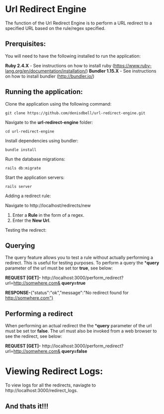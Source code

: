 # Url Redirect Engine

The function of the Url Redirect Engine is to perform a URL redirect to a specified URL based on the rule/regex specified.


## Prerquisites:

You will need to have the following installed to run the application:

**Ruby 2.4.X** - See instructions on how to install ruby (https://www.ruby-lang.org/en/documentation/installation/)
**Bundler 1.15.X** - See instructions on how to install bundler (http://bundler.io/)

## Running the application:

Clone the application using the following command:
```
git clone https://github.com/denisdbell/url-redirect-engine.git

```
Navigate to the **url-redirect-engine** folder:
```
cd url-redirect-engine

```
Install dependencies using bundler:

```
bundle install
```

Run the database migrations:
```
rails db:migrate
```
Start the application servers:
```
rails server
```

Adding a redirect rule:

Navigate to http://localhost/redirects/new

1. Enter a **Rule** in the form of a regex.
2. Enter the **New Url**.

Testing the redirect:

## Querying

The query feature allows you to test a rule without actually performing a redirect. This is useful for testing purposes. To perform a query the ***query** parameter of the url must be set tor **true**, see below:

**REQUEST [GET]-** http://localhost:3000/perform_redirect?url=http://somwhere.com& **query=true**

**RESPONSE-**{"status":"ok","message":"No redirect found for http://somwhere.com"}

## Performing a redirect

When performing an actual redirect the  the ***query** parameter of the url must be set tor **false**. The url must also be invoked from a web browser to see the redirect, see below:

**REQUEST [GET]-** http://localhost:3000/perform_redirect?url=http://somwhere.com& **query=false**

# Viewing Redirect Logs:

To view logs for all the redirects, naviagte to http://localhost:3000/redirect_logs.


## And thats it!!!

